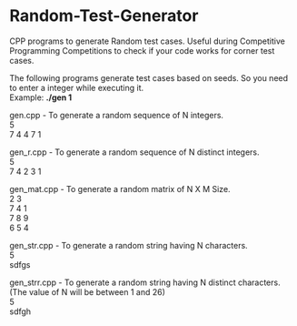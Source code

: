 # Random-Test-Generator
CPP programs to generate Random test cases. Useful during Competitive Programming Competitions to check if your code works for corner test cases.

The following programs generate test cases based on seeds. So you need to enter a integer while executing it.  
Example:   **./gen 1**

gen.cpp - To generate a random sequence of N integers.  
          5  
          7 4 4 7 1  
          
gen_r.cpp - To generate a random sequence of N distinct integers.  
          5  
          7 4 2 3 1  
          
gen_mat.cpp - To generate a random matrix of N X M Size.  
          2 3  
          7 4 1  
          7 8 9  
          6 5 4  
          
gen_str.cpp - To generate a random string having N characters.  
          5  
          sdfgs  
         
gen_strr.cpp - To generate a random string having N distinct characters. (The value of N will be between 1 and 26)  
          5  
          sdfgh  
